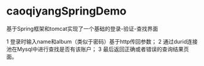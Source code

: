 # caoqiyangSpringDemo

基于Spring框架和tomcat实现了一个基础的登录-验证-查找界面

1 登录时输入name和album（类似于密码）基于http传回参数；
2 通过durid连接池在Mysql中进行查找是否有该账户；
3 最后返回正确或者错误的查询结果页面。
